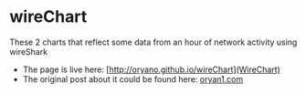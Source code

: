 # wireChart
These 2 charts that reflect some data from an hour of network activity using wireShark

* The page is live here: [http://oryano.github.io/wireChart](WireChart)
* The original post about it could be found here: [oryan1.com](oryan1.com)
